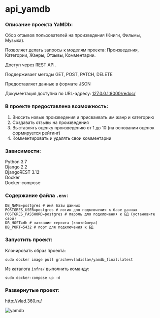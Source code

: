 # api_yamdb

### Описание проекта YaMDb:

Cбор отзывов пользователей на произведения (Книги, Фильмы, Музыка).

Позволяет делать запросы к моделям проекта: Произведения, Категории, Жанры, Отзывы, Комментарии.

Доступ через REST API.

Поддерживает методы GET, POST, PATCH, DELETE

Предоставляет данные в формате JSON

Документация доступна по URL-адресу: [127.0.0.1:8000/redoc/](http://127.0.0.1:8000/redoc/)

### В проекте предоставлена возможность:
   1. Вносить новые произведения и присваивать им жанр и категорию
   2. Создавать отзывы на произведения
   3. Выставлять оценку произведению от 1 до 10 (на основании оценок формируется рейтинг) 
   4. Комментировать и удалять свои комментарии

### Зависимости:

Python 3.7  
Django 2.2  
DjangoREST 3.12  
Docker  
Docker-compose

### Содержание файла ```.env```:

```
DB_NAME=postgres # имя базы данных
POSTGRES_USER=postgres # логин для подключения к базе данных
POSTGRES_PASSWORD=postgres # пароль для подключения к БД (установите свой)
DB_HOST=db # название сервиса (контейнера)
DB_PORT=5432 # порт для подключения к БД
```

### Запустить проект:
Клонировать образ проекта: 
```
sudo docker image pull grachevvladislav/yamdb_final:latest
```
Из каталога ```infra/``` выполнить команду:
```
sudo docker-compose up -d
```

### Развернутые проект:
http://vlad.360.ru/

![yamdb](https://github.com/grachevvladislav/yamdb_final/actions/workflows/yamdb_workflow.yml/badge.svg)
